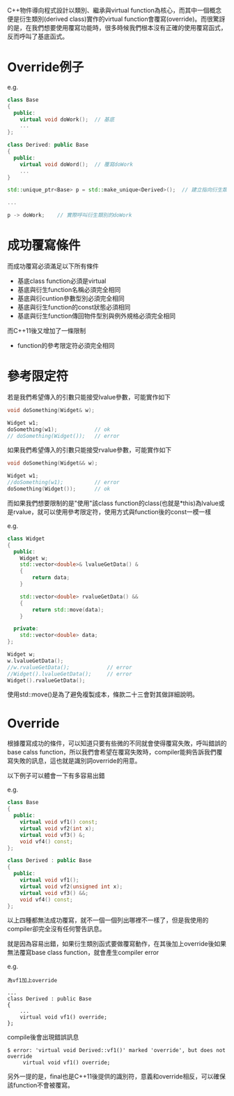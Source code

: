 C++物件導向程式設計以類別、繼承與virtual function為核心，而其中一個概念便是衍生類別(derived class)實作的virtual function會覆寫(override)。而很驚訝的是，在我們想要使用覆寫功能時，很多時候我們根本沒有正確的使用覆寫函式，反而呼叫了基底函式。

# Override例子
e.g.
```cpp
class Base
{
  public:
    virtual void doWork();  // 基底
    ...
};

class Derived: public Base
{
  public:
    virtual void doWord();  // 覆寫doWork
    ...
}

std::unique_ptr<Base> p = std::make_unique<Derived>();  // 建立指向衍生類別的基底類別指標

...

p -> doWork;    // 實際呼叫衍生類別的doWork
```

# 成功覆寫條件
而成功覆寫必須滿足以下所有條件
- 基底class function必須是virtual
- 基底與衍生function名稱必須完全相同
- 基底與衍cuntion參數型別必須完全相同
- 基底與衍生function的const狀態必須相同
- 基底與衍生function傳回物件型別與例外規格必須完全相同

而C++11後又增加了一條限制
- function的參考限定符必須完全相同

# 參考限定符
若是我們希望傳入的引數只能接受lvalue參數，可能實作如下

```cpp
void doSomething(Widget& w);

Widget w1;
doSomething(w1);            // ok
// doSomething(Widget());   // error
```

如果我們希望傳入的引數只能接受rvalue參數，可能實作如下
```cpp
void doSomething(Widget&& w);

Widget w1;
//doSomething(w1);          // error
doSomething(Widget());      // ok
```

而如果我們想要限制的是"使用"該class function的class(也就是*this)為lvalue或是rvalue，就可以使用參考限定符，使用方式與function後的const一模一樣

e.g.

```cpp
class Widget
{
  public:
    Widget w;
    std::vector<double>& lvalueGetData() &
    {
        return data;
    }

    std::vector<double> rvalueGetData() &&
    {
        return std::move(data);
    }

  private:
    std::vector<double> data;
};

Widget w;
w.lvalueGetData();
//w.rvalueGetData();            // error
//Widget().lvalueGetData();     // error
Widget().rvalueGetData();    
```

使用std::move()是為了避免複製成本，條款二十三會對其做詳細說明。

# Override
根據覆寫成功的條件，可以知道只要有些微的不同就會使得覆寫失敗，呼叫錯誤的base calss function，所以我們會希望在覆寫失敗時，compiler能夠告訴我們覆寫失敗的訊息，這也就是識別詞override的用意。

以下例子可以體會一下有多容易出錯

e.g.
```cpp
class Base
{
  public:
    virtual void vf1() const;
    virtual void vf2(int x);
    virtual void vf3() &;
    void vf4() const;
};

class Derived : public Base
{
  public:
    virtual void vf1();
    virtual void vf2(unsigned int x);
    virtual void vf3() &&;
    void vf4() const;
};
```

以上四種都無法成功覆寫，就不一個一個列出哪裡不一樣了，但是我使用的compiler卻完全沒有任何警告訊息。

就是因為容易出錯，如果衍生類別函式要做覆寫動作，在其後加上override後如果無法覆寫base class function，就會產生compiler error

e.g.
```
為vf1加上override

...
class Derived : public Base
{
    ...
    virtual void vf1() override;
};
```

compile後會出現錯誤訊息
```
$ error: 'virtual void Derived::vf1()' marked 'override', but does not override
     virtual void vf1() override;
```

另外一提的是，final也是C++11後提供的識別符，意義和override相反，可以確保該function不會被覆寫。